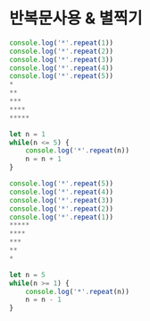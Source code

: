 # 반복문사용 & 별찍기

```javascript
console.log('*'.repeat(1))
console.log('*'.repeat(2))
console.log('*'.repeat(3))
console.log('*'.repeat(4))
console.log('*'.repeat(5))
*
**
***
****
*****
```

```javascript
let n = 1
while(n <= 5) {
    console.log('*'.repeat(n))
    n = n + 1
}
```

```javascript
console.log('*'.repeat(5))
console.log('*'.repeat(4))
console.log('*'.repeat(3))
console.log('*'.repeat(2))
console.log('*'.repeat(1))
*****
****
***
**
*
```

```javascript
let n = 5
while(n >= 1) {
    console.log('*'.repeat(n))
    n = n - 1
}
```


